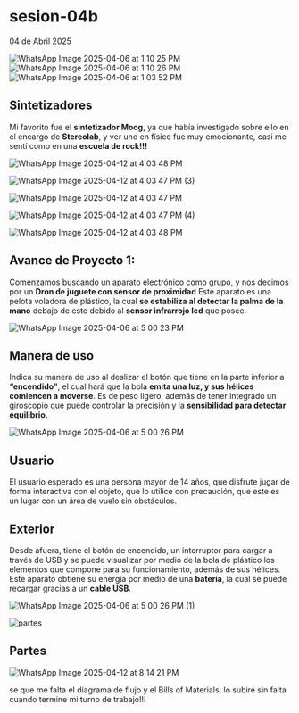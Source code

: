 # sesion-04b
04 de Abril 2025

![WhatsApp Image 2025-04-06 at 1 10 25 PM](https://github.com/user-attachments/assets/e7e7b967-d8d9-4bf3-90df-c316cce7b376)
![WhatsApp Image 2025-04-06 at 1 10 26 PM](https://github.com/user-attachments/assets/577ccf31-04bf-4654-a9d6-ec7c857597c7)
![WhatsApp Image 2025-04-06 at 1 03 52 PM](https://github.com/user-attachments/assets/71ed7887-e23c-40e2-812b-c59a6f4099c0)


  ## Sintetizadores

 Mi favorito fue el **sintetizador Moog**, ya que había investigado sobre ello en el encargo de **Stereolab**, y ver uno en físico fue muy emocionante, casi me sentí como en una **escuela de rock!!!**



![WhatsApp Image 2025-04-12 at 4 03 48 PM](https://github.com/user-attachments/assets/b7645b04-1b90-4fe8-9fb7-dfef5252c092)


![WhatsApp Image 2025-04-12 at 4 03 47 PM (3)](https://github.com/user-attachments/assets/47e15815-845d-4b69-b3f3-efdb78e44d30)



![WhatsApp Image 2025-04-12 at 4 03 47 PM](https://github.com/user-attachments/assets/8aa62836-6591-4ec8-8c57-cdb001394192)


![WhatsApp Image 2025-04-12 at 4 03 47 PM (4)](https://github.com/user-attachments/assets/796dde03-be3c-461f-b49d-451e382c83b0)

![WhatsApp Image 2025-04-12 at 4 03 48 PM](https://github.com/user-attachments/assets/76f667cd-a4b5-476a-82a8-bb706b92b750)


## Avance de Proyecto 1:

Comenzamos buscando un aparato electrónico como grupo, y nos decimos por un **Dron de juguete con sensor de proximidad**
Este aparato  es una pelota voladora de plástico, la cual **se estabiliza al detectar la palma de la mano** debajo de este debido al **sensor infrarrojo led** que posee.


![WhatsApp Image 2025-04-06 at 5 00 23 PM](https://github.com/user-attachments/assets/3770de5b-53af-4505-88a0-d38c7080178d)

## Manera de uso

Indica su manera de uso al deslizar el botón que tiene en la parte inferior a **“encendido”**, el cual hará que la bola **emita una luz, y sus hélices comiencen a moverse**. Es de peso ligero, además de tener integrado un giroscopio que puede controlar la precisión y la **sensibilidad para detectar equilibrio.**

  
![WhatsApp Image 2025-04-06 at 5 00 26 PM](https://github.com/user-attachments/assets/bb8d6553-5e4b-4d30-be74-b00b52df2861)

  ## Usuario

El usuario esperado es una persona mayor de 14 años, que disfrute jugar de forma interactiva con el objeto, que lo utilice con precaución, que este es un lugar con un área de vuelo sin obstáculos.

   
 ## Exterior
   
Desde afuera, tiene el botón de encendido, un interruptor para cargar a través de USB y se puede visualizar por medio de la bola de plástico los elementos que compone para su funcionamiento, además de sus hélices.
Este aparato obtiene su energía por medio de una **batería**, la cual se puede recargar gracias a un **cable USB**.  


![WhatsApp Image 2025-04-06 at 5 00 26 PM (1)](https://github.com/user-attachments/assets/5707865e-3fa9-4ca3-9473-552cb234da5f)

![partes ](https://github.com/user-attachments/assets/dc176d4b-efe8-47c8-8181-034aebba41ec)

 ## Partes 
 
![WhatsApp Image 2025-04-12 at 8 14 21 PM](https://github.com/user-attachments/assets/f1a78092-cd4f-4a5a-bdf1-fa44c60bb3cf)





se que me falta el diagrama de flujo y el Bills of Materials, lo subiré sin falta cuando termine mi turno de trabajo!!!

